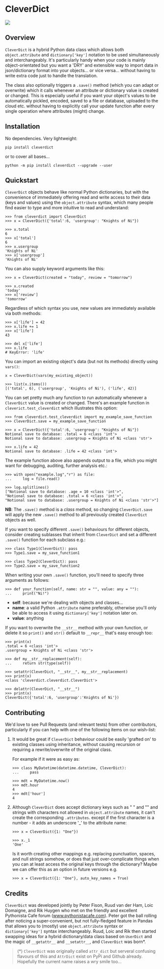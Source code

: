 # CleverDict

![](https://twitter.com/InspiringThinkn/status/929220940025626625/photo/1)

## Overview

```CleverDict``` is a hybrid Python data class which allows both ```object.attribute``` and ```dictionary['key']``` notation to be used simultaneously and interchangeably.  It's particularly handy when your code is mainly object-orientated but you want a 'DRY' and extensible way to import data in json/dictionary format into your objects... or vice versa... without having to write extra code just to handle the translation.

The class also optionally triggers a ```.save()``` method (which you can adapt or overwrite) which it calls whenever an attribute or dictionary value is created or changed.  This is especially useful if you want your object's values to be automatically pickled, encoded, saved to a file or database, uploaded to the cloud etc. without having to explicitly call your update function after every single operation where attributes (might) change.


## Installation
No dependencies.  Very lightweight:

    pip install cleverdict

or to cover all bases...

    python -m pip install cleverdict --upgrade --user

## Quickstart

```CleverDict``` objects behave like normal Python dictionaries, but with the convenience of immediately offering read and write access to their data (keys and values) using the ```object.attribute``` syntax, which many people find easier to type and more intuitive to read and understand:

    >>> from cleverdict import CleverDict
    >>> x = CleverDict({'total':6, 'usergroup': "Knights of Ni"})

    >>> x.total
    6
    >>> x['total']
    6
    >>> x.usergroup
    'Knights of Ni'
    >>> x['usergroup']
    'Knights of Ni'

You can also supply keyword arguments like this:

    >>> x = CleverDict(created = "today", review = "tomorrow")

    >>> x.created
    'today'
    >>> x['review']
    'tomorrow'

Regardless of which syntax you use, new values are immediately available via both methods:

    >>> x['life'] = 42
    >>> x.life += 1
    >>> x['life']
    43

    >>> del x['life']
    >>> x.life
    # KeyError: 'life'

You can import an existing object's data (but not its methods) directly using ```vars()```:

    x = CleverDict(vars(my_existing_object))

    >>> list(x.items())
    [('total', 6), ('usergroup', 'Knights of Ni'), ('life', 42)]

You can set pretty much any function to run automatically whenever a ```CleverDict``` value is created or changed.  There's an example function in ```cleverict.test_cleverdict``` which illustrates this option:

    >>> from cleverdict.test_cleverdict import my_example_save_function
    >>> CleverDict.save = my_example_save_function

    >>> x = CleverDict({'total':6, 'usergroup': "Knights of Ni"})
    Notional save to database: .total = 6 <class 'int'>
    Notional save to database: .usergroup = Knights of Ni <class 'str'>

    >>> x.life = 42
    Notional save to database: .life = 42 <class 'int'>


The example function above also appends output to a file, which you might want for debugging, auditing,  further analysis etc.:

    >>> with open("example.log","r") as file:
    ...     log = file.read()

    >>> log.splitlines()
    ["Notional save to database: .age = 10 <class 'int'>",
    "Notional save to database: .total = 6 <class 'int'>",
    "Notional save to database: .usergroup = Knights of Ni <class 'str'>"]

**NB**: The ```.save()``` method is a *class* method, so changing ```CleverDict.save``` will apply the new ```.save()``` method to all previously created ```CleverDict``` objects as well.

If you want to specify different ```.save()``` behaviours for different objects, consider creating sublasses that inherit from ```CleverDict``` and set a different
```.save()``` function for each subclass e.g.:

    >>> class Type1(CleverDict): pass
    >>> Type1.save = my_save_function1

    >>> class Type2(CleverDict): pass
    >>> Type2.save = my_save_function2

When writing your own ```.save()``` function, you'll need to specify three arguments as follows:


    >>> def your_function(self, name: str = "", value: any = ""):
    ...     print("Ni!")


* **self**: because we're dealing with objects and classes...
* **name**: a valid Python ```.attribute``` name preferably, otherwise you'll only be able to access it using ```dictionary['key']``` notation later on.
* **value**: anything

If you want to overwrite the ```__str__``` method with your own function, or delete it so ```print()``` and ```str()``` default to ```__repr__``` that's easy enough too:

    >>> print(x)
    .total = 6 <class 'int'>
    .usergroup = Knights of Ni <class 'str'>

    >>> def my__str__replacement(self):
    ...     return str(type(self))

    >>> setattr(CleverDict, "__str__", my__str__replacement)
    >>> print(x)
    <class 'cleverdict.cleverdict.CleverDict'>

    >>> delattr(CleverDict, "__str__")
    >>> print(x)
    CleverDict({'total':6, 'usergroup':'Knights of Ni'})

## Contributing

We'd love to see Pull Requests (and relevant tests) from other contributors, particularly if you can help with one of the following items on our wish-list:

1. It would be great if ```CleverDict``` behaviour could be easily 'grafted on' to existing classes using inheritance, without causing recursion or requiring a rewrite/overwrite of the original class.

    For example if it were as easy as:

    ```
    >>> class MyDatetime(datetime.datetime, CleverDict):
    ...     pass

    >>> mdt = MyDatetime.now()
    >>> mdt.hour
    4
    >>> mdt['hour']
    4
    ```

2. Although ```CleverDict``` does accept dictionary keys such as " " and "" and strings with characters not allowed in ```object.attribute``` names, it can't create the corresponding ```.attributes```. except if the first character is a number - it adds an underscore '_' to the attribute name:


    ```
    >>> x = CleverDict({1: "One"})

    >>> x._1
    'One'
    ```

    Is it worth creating other mappings e.g. replacing punctuation, spaces, and null strings somehow, or does that just over-complicate things when you can at least access the original keys through the dictionary?  Maybe we can offer this as an option in future versions e.g.

    ```
    >>> x = CleverDict({1: "One"}, auto_key_names = True)
    ```



## Credits
```CleverDict``` was developed jointly by Peter Fison, Ruud van der Ham, Loic Domaigne, and Rik Huygen who met on the friendly and excellent Pythonista Cafe forum (www.pythonistacafe.com).  Peter got the ball rolling after noticing a super-convenient, but not fully-fledged feature in Pandas that allows you to (mostly) use ```object.attribute``` syntax or ```dictionary['key']``` syntax interchangeably. Ruud, Loic and Rik then started swapping ideas for a hybrid  dictionary/data class based on ```UserDict``` and the magic of ```__getattr__``` and ```__setattr__```, and ```CleverDict``` was born*.

>(\*) ```CleverDict``` was originally called ```attr_dict``` but serveral confusing flavours of this and ```AttrDict``` exist on PyPi and Github already.  Hopefully the current name raises a wry smile too...
